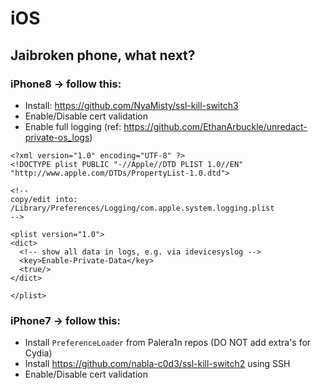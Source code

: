 # iOS

## Jaibroken phone, what next?

### iPhone8 -> follow this:
* Install: https://github.com/NyaMisty/ssl-kill-switch3
* Enable/Disable cert validation
* Enable full logging (ref: https://github.com/EthanArbuckle/unredact-private-os_logs)
 ```
 <?xml version="1.0" encoding="UTF-8" ?>
 <!DOCTYPE plist PUBLIC "-//Apple//DTD PLIST 1.0//EN" "http://www.apple.com/DTDs/PropertyList-1.0.dtd">

 <!--
 copy/edit into:
 /Library/Preferences/Logging/com.apple.system.logging.plist
 -->

 <plist version="1.0">
 <dict>
   <!-- show all data in logs, e.g. via idevicesyslog -->
   <key>Enable-Private-Data</key>
   <true/>
 </dict>

 </plist>
 ```

### iPhone7 -> follow this:
* Install `PreferenceLoader` from Palera1n repos (DO NOT add extra's for Cydia)
* Install https://github.com/nabla-c0d3/ssl-kill-switch2 using SSH
* Enable/Disable cert validation


